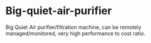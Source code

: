 # Big-quiet-air-purifier
Big Quiet Air purifier/filtration machine, can be remotely managed/monitored, very high performance to cost ratio.
